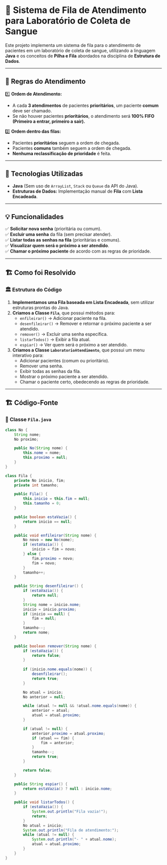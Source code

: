 # 🏥 Sistema de Fila de Atendimento para Laboratório de Coleta de Sangue

Este projeto implementa um sistema de fila para o atendimento de pacientes em um laboratório de coleta de sangue, utilizando a linguagem **Java** e os conceitos de **Pilha e Fila** abordados na disciplina de **Estrutura de Dados**.

---

## 📜 **Regras do Atendimento**
1️⃣ **Ordem de Atendimento:**
   - A cada **3 atendimentos** de pacientes **prioritários**, um paciente **comum** deve ser chamado.  
   - Se não houver pacientes **prioritários**, o atendimento será **100% FIFO (Primeiro a entrar, primeiro a sair).**  
   
2️⃣ **Ordem dentro das filas:**
   - Pacientes **prioritários** seguem a ordem de chegada.  
   - Pacientes **comuns** também seguem a ordem de chegada.  
   - **Nenhuma reclassificação de prioridade** é feita.

---

## 🔧 **Tecnologias Utilizadas**
- **Java** (Sem uso de `ArrayList`, `Stack` ou `Queue` da API do Java).
- **Estruturas de Dados:** Implementação manual de **Fila** com **Lista Encadeada**.

---

## 💡 **Funcionalidades**
✅ **Solicitar nova senha** (prioritária ou comum).  
✅ **Excluir uma senha** da fila (sem precisar atender).  
✅ **Listar todas as senhas na fila** (prioritárias e comuns).  
✅ **Visualizar quem será o próximo a ser atendido**.  
✅ **Chamar o próximo paciente** de acordo com as regras de prioridade.  

---

## 🏗️ **Como foi Resolvido**
### 🏛 **Estrutura do Código**
1. **Implementamos uma Fila baseada em Lista Encadeada**, sem utilizar estruturas prontas do Java.  
2. **Criamos a Classe `Fila`**, que possui métodos para:
   - `enfileirar()` → Adicionar paciente na fila.
   - `desenfileirar()` → Remover e retornar o próximo paciente a ser atendido.
   - `remover()` → Excluir uma senha específica.
   - `listarTodos()` → Exibir a fila atual.
   - `espiar()` → Ver quem será o próximo a ser atendido.
3. **Criamos a Classe `LaboratorioAtendimento`**, que possui um menu interativo para:
   - Adicionar pacientes (comum ou prioritário).
   - Remover uma senha.
   - Exibir todas as senhas da fila.
   - Mostrar o próximo paciente a ser atendido.
   - Chamar o paciente certo, obedecendo as regras de prioridade.

---

## 🏗️ **Código-Fonte**
### 📌 **Classe `Fila.java`**
```java
class No {
    String nome;
    No proximo;

    public No(String nome) {
        this.nome = nome;
        this.proximo = null;
    }
}

class Fila {
    private No inicio, fim;
    private int tamanho;

    public Fila() {
        this.inicio = this.fim = null;
        this.tamanho = 0;
    }

    public boolean estaVazia() {
        return inicio == null;
    }

    public void enfileirar(String nome) {
        No novo = new No(nome);
        if (estaVazia()) {
            inicio = fim = novo;
        } else {
            fim.proximo = novo;
            fim = novo;
        }
        tamanho++;
    }

    public String desenfileirar() {
        if (estaVazia()) {
            return null;
        }
        String nome = inicio.nome;
        inicio = inicio.proximo;
        if (inicio == null) {
            fim = null;
        }
        tamanho--;
        return nome;
    }

    public boolean remover(String nome) {
        if (estaVazia()) {
            return false;
        }
        
        if (inicio.nome.equals(nome)) {
            desenfileirar();
            return true;
        }

        No atual = inicio;
        No anterior = null;

        while (atual != null && !atual.nome.equals(nome)) {
            anterior = atual;
            atual = atual.proximo;
        }

        if (atual != null) {
            anterior.proximo = atual.proximo;
            if (atual == fim) {
                fim = anterior;
            }
            tamanho--;
            return true;
        }

        return false;
    }

    public String espiar() {
        return estaVazia() ? null : inicio.nome;
    }

    public void listarTodos() {
        if (estaVazia()) {
            System.out.println("Fila vazia!");
            return;
        }
        No atual = inicio;
        System.out.println("Fila de atendimento:");
        while (atual != null) {
            System.out.println("- " + atual.nome);
            atual = atual.proximo;
        }
    }
}
